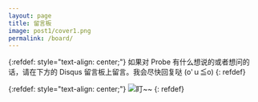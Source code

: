 ```yaml
---
layout: page
title: 留言板
image: post1/cover1.png
permalink: /board/
---
```


{:refdef: style="text-align: center;"}
如果对 Probe 有什么想说的或者想问的话，请在下方的 Disqus 留言板上留言。我会尽快回复哒 (o'ｕ≦o)
{: refdef}

{:refdef: style="text-align: center;"}
![盯~~]({{site.baseurl}}/img/board/probe-emoji-1.jpg)
{: refdef}

